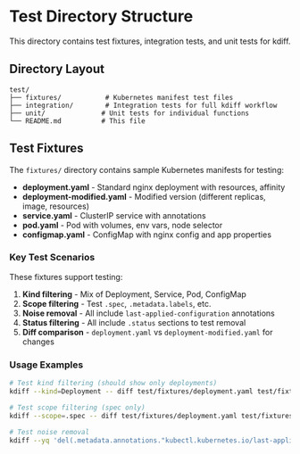 # Test Directory Structure

This directory contains test fixtures, integration tests, and unit tests for kdiff.

## Directory Layout

```
test/
├── fixtures/           # Kubernetes manifest test files
├── integration/        # Integration tests for full kdiff workflow
├── unit/              # Unit tests for individual functions
└── README.md          # This file
```

## Test Fixtures

The `fixtures/` directory contains sample Kubernetes manifests for testing:

- **deployment.yaml** - Standard nginx deployment with resources, affinity
- **deployment-modified.yaml** - Modified version (different replicas, image, resources)
- **service.yaml** - ClusterIP service with annotations
- **pod.yaml** - Pod with volumes, env vars, node selector
- **configmap.yaml** - ConfigMap with nginx config and app properties

### Key Test Scenarios

These fixtures support testing:

1. **Kind filtering** - Mix of Deployment, Service, Pod, ConfigMap
2. **Scope filtering** - Test `.spec`, `.metadata.labels`, etc.
3. **Noise removal** - All include `last-applied-configuration` annotations
4. **Status filtering** - All include `.status` sections to test removal
5. **Diff comparison** - `deployment.yaml` vs `deployment-modified.yaml` for changes

### Usage Examples

```bash
# Test kind filtering (should show only deployments)
kdiff --kind=Deployment -- diff test/fixtures/deployment.yaml test/fixtures/service.yaml

# Test scope filtering (spec only)
kdiff --scope=.spec -- diff test/fixtures/deployment.yaml test/fixtures/deployment-modified.yaml

# Test noise removal
kdiff --yq 'del(.metadata.annotations."kubectl.kubernetes.io/last-applied-configuration")' -- diff test/fixtures/pod.yaml test/fixtures/pod.yaml
```